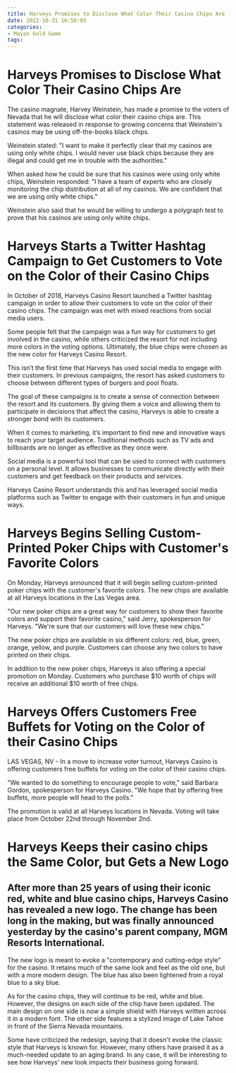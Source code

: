 ```yaml
---
title: Harveys Promises to Disclose What Color Their Casino Chips Are
date: 2022-10-31 16:56:03
categories:
- Mayan Gold Game
tags:
---
```



#  Harveys Promises to Disclose What Color Their Casino Chips Are

The casino magnate, Harvey Weinstein, has made a promise to the voters of Nevada that he will disclose what color their casino chips are. This statement was released in response to growing concerns that Weinstein's casinos may be using off-the-books black chips.

Weinstein stated: "I want to make it perfectly clear that my casinos are using only white chips. I would never use black chips because they are illegal and could get me in trouble with the authorities."

When asked how he could be sure that his casinos were using only white chips, Weinstein responded: "I have a team of experts who are closely monitoring the chip distribution at all of my casinos. We are confident that we are using only white chips."

Weinstein also said that he would be willing to undergo a polygraph test to prove that his casinos are using only white chips.

#  Harveys Starts a Twitter Hashtag Campaign to Get Customers to Vote on the Color of their Casino Chips

In October of 2018, Harveys Casino Resort launched a Twitter hashtag campaign in order to allow their customers to vote on the color of their casino chips. The campaign was met with mixed reactions from social media users.

Some people felt that the campaign was a fun way for customers to get involved in the casino, while others criticized the resort for not including more colors in the voting options. Ultimately, the blue chips were chosen as the new color for Harveys Casino Resort.

This isn’t the first time that Harveys has used social media to engage with their customers. In previous campaigns, the resort has asked customers to choose between different types of burgers and pool floats.

The goal of these campaigns is to create a sense of connection between the resort and its customers. By giving them a voice and allowing them to participate in decisions that affect the casino, Harveys is able to create a stronger bond with its customers.

When it comes to marketing, it’s important to find new and innovative ways to reach your target audience. Traditional methods such as TV ads and billboards are no longer as effective as they once were.

Social media is a powerful tool that can be used to connect with customers on a personal level. It allows businesses to communicate directly with their customers and get feedback on their products and services.

Harveys Casino Resort understands this and has leveraged social media platforms such as Twitter to engage with their customers in fun and unique ways.

#  Harveys Begins Selling Custom-Printed Poker Chips with Customer's Favorite Colors

On Monday, Harveys announced that it will begin selling custom-printed poker chips with the customer's favorite colors. The new chips are available at all Harveys locations in the Las Vegas area.

"Our new poker chips are a great way for customers to show their favorite colors and support their favorite casino," said Jerry, spokesperson for Harveys. "We're sure that our customers will love these new chips."

The new poker chips are available in six different colors: red, blue, green, orange, yellow, and purple. Customers can choose any two colors to have printed on their chips.

In addition to the new poker chips, Harveys is also offering a special promotion on Monday. Customers who purchase $10 worth of chips will receive an additional $10 worth of free chips.

#  Harveys Offers Customers Free Buffets for Voting on the Color of their Casino Chips

LAS VEGAS, NV - In a move to increase voter turnout, Harveys Casino is offering customers free buffets for voting on the color of their casino chips.

"We wanted to do something to encourage people to vote," said Barbara Gordon, spokesperson for Harveys Casino. "We hope that by offering free buffets, more people will head to the polls."

The promotion is valid at all Harveys locations in Nevada. Voting will take place from October 22nd through November 2nd.

#  Harveys Keeps their casino chips the Same Color, but Gets a New Logo

## After more than 25 years of using their iconic red, white and blue casino chips, Harveys Casino has revealed a new logo. The change has been long in the making, but was finally announced yesterday by the casino's parent company, MGM Resorts International.

The new logo is meant to evoke a "contemporary and cutting-edge style" for the casino. It retains much of the same look and feel as the old one, but with a more modern design. The blue has also been lightened from a royal blue to a sky blue.

As for the casino chips, they will continue to be red, white and blue. However, the designs on each side of the chip have been updated. The main design on one side is now a simple shield with Harveys written across it in a modern font. The other side features a stylized image of Lake Tahoe in front of the Sierra Nevada mountains.

Some have criticized the redesign, saying that it doesn't evoke the classic style that Harveys is known for. However, many others have praised it as a much-needed update to an aging brand. In any case, it will be interesting to see how Harveys' new look impacts their business going forward.